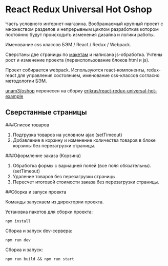 # React Redux Universal Hot Oshop

  Часть условного интернет-магазина. Воображаемый крупный проект с множеством
разделов и непрерывным циклом разработкив котором постоянно будут происходить
изменения дизайна и логики работы.

  Именование css классов БЭМ / React / Redux / Webpack.

  Сверстаны две страницы по <a href="https://github.com/unam3/oshop_i/tree/master/mockups">макетам</a> и написана js-обработка. Учтены рост и изменение проекта (переиспользование блоков html и js).

  Проект собирается webpack. Используются react-компоненты, redux-react для
управления состоянием, именование css-классов согласно методологии БЭМ.
  
  <a href="https://github.com/unam3/oshop">unam3/oshop</a> перенесен на сборку <a href="https://github.com/erikras/react-redux-universal-hot-example">
erikras/react-redux-universal-hot-example</a>

## Сверстанные страницы
###Список товаров
1. Подгрузка товаров на условном ajax (setTimeout)
2. Добавление в корзину и изменение количества товаров в блоке корзины без перезагрузки страницы.

###Оформление заказа (Корзина)
1. Обработка формы с вариацией полей (все поля обязательны). (setTimeout)
2. Удаление товаров без перезагрузки страницы.
3. Пересчет итоговой стоимости заказа без перезагрузки страницы.


##Сборка и запуск проекта

  Команды запускаем из директории проекта.


  Установка пакетов для сборки проекта:
```
npm install
```


  Сборка и запуск dev-сервера:
```
npm run dev
```

  Сборка и запуск:
```
npm run build && npm run start
```
